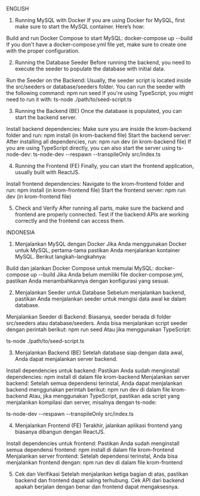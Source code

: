 ENGLISH

1. Running MySQL with Docker
If you are using Docker for MySQL, first make sure to start the MySQL container. Here’s how:

Build and run Docker Compose to start MySQL:
docker-compose up --build
If you don't have a docker-compose.yml file yet, make sure to create one with the proper configuration.

2. Running the Database Seeder
Before running the backend, you need to execute the seeder to populate the database with initial data.

Run the Seeder on the Backend:
Usually, the seeder script is located inside the src/seeders or database/seeders folder.
You can run the seeder with the following command:
npm run seed
If you're using TypeScript, you might need to run it with:
ts-node ./path/to/seed-script.ts

3. Running the Backend (BE)
Once the database is populated, you can start the backend server.

Install backend dependencies:
Make sure you are inside the krom-backend folder and run:
npm install (in krom-backend file)
Start the backend server:
After installing all dependencies, run:
npm run dev (in krom-backend file)
If you are using TypeScript directly, you can also start the server using ts-node-dev:
ts-node-dev --respawn --transpileOnly src/index.ts

4. Running the Frontend (FE)
Finally, you can start the frontend application, usually built with ReactJS.

Install frontend dependencies:
Navigate to the krom-frontend folder and run:
npm install (in krom-frontend file)
Start the frontend server:
npm run dev (in krom-frontend file)

5. Check and Verify
After running all parts, make sure the backend and frontend are properly connected.
Test if the backend APIs are working correctly and the frontend can access them.




INDONESIA

1. Menjalankan MySQL dengan Docker
Jika Anda menggunakan Docker untuk MySQL, pertama-tama pastikan Anda menjalankan kontainer MySQL. Berikut langkah-langkahnya:

Build dan jalankan Docker Compose untuk memulai MySQL:
docker-compose up --build
Jika Anda belum memiliki file docker-compose.yml, pastikan Anda menambahkannya dengan konfigurasi yang sesuai.

2. Menjalankan Seeder untuk Database
Sebelum menjalankan backend, pastikan Anda menjalankan seeder untuk mengisi data awal ke dalam database.

Menjalankan Seeder di Backend: Biasanya, seeder berada di folder src/seeders atau database/seeders. Anda bisa menjalankan script seeder dengan perintah berikut:
npm run seed
Atau jika menggunakan TypeScript:

ts-node ./path/to/seed-script.ts

3. Menjalankan Backend (BE)
Setelah database siap dengan data awal, Anda dapat menjalankan server backend.

Install dependencies untuk backend: Pastikan Anda sudah menginstall dependencies:
npm install di dalam file krom-backend
Menjalankan server backend: Setelah semua dependensi terinstal, Anda dapat menjalankan backend menggunakan perintah berikut:
npm run dev di dalam file krom-backend
Atau, jika menggunakan TypeScript, pastikan ada script yang menjalankan kompilasi dan server, misalnya dengan ts-node:

ts-node-dev --respawn --transpileOnly src/index.ts

4. Menjalankan Frontend (FE)
Terakhir, jalankan aplikasi frontend yang biasanya dibangun dengan ReactJS.

Install dependencies untuk frontend: Pastikan Anda sudah menginstall semua dependensi frontend:
npm install di dalam file krom-frontend
Menjalankan server frontend: Setelah dependensi terinstal, Anda bisa menjalankan frontend dengan:
npm run dev di dalam file krom-frontend

5. Cek dan Verifikasi
Setelah menjalankan ketiga bagian di atas, pastikan backend dan frontend dapat saling terhubung. Cek API dari backend apakah berjalan dengan benar dan frontend dapat mengaksesnya.
